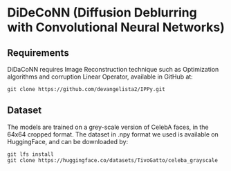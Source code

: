 # DiDeCoNN (Diffusion Deblurring with Convolutional Neural Networks)

## Requirements
DiDaCoNN requires Image Reconstruction technique such as Optimization algorithms and corruption Linear Operator, available in GitHub at:

```
git clone https://github.com/devangelista2/IPPy.git
```

## Dataset
The models are trained on a grey-scale version of CelebA faces, in the 64x64 cropped format. The dataset in .npy format we used is available on HuggingFace, and can be downloaded by:

```
git lfs install
git clone https://huggingface.co/datasets/TivoGatto/celeba_grayscale
```
